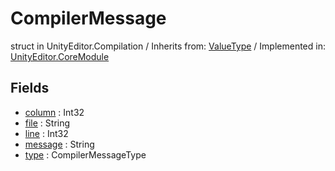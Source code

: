 # CompilerMessage
struct in UnityEditor.Compilation
 / Inherits from: <a href="https://docs.unity3d.com/6000.0/Documentation/ScriptReference/ValueType.html" target="_blank">ValueType</a> / Implemented in: <a href="https://docs.unity3d.com/6000.0/Documentation/ScriptReference/UnityEditor.CoreModule.html" target="_blank">UnityEditor.CoreModule</a>
## Fields
- <a href="https://docs.unity3d.com/6000.0/Documentation/ScriptReference/CompilerMessage-column.html" target="_blank">column</a> : Int32
- <a href="https://docs.unity3d.com/6000.0/Documentation/ScriptReference/CompilerMessage-file.html" target="_blank">file</a> : String
- <a href="https://docs.unity3d.com/6000.0/Documentation/ScriptReference/CompilerMessage-line.html" target="_blank">line</a> : Int32
- <a href="https://docs.unity3d.com/6000.0/Documentation/ScriptReference/CompilerMessage-message.html" target="_blank">message</a> : String
- <a href="https://docs.unity3d.com/6000.0/Documentation/ScriptReference/CompilerMessage-type.html" target="_blank">type</a> : CompilerMessageType
